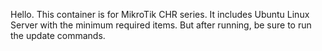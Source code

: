 Hello. This container is for MikroTik CHR series. It includes Ubuntu Linux Server with the minimum required items. But after running, be sure to run the update commands.
